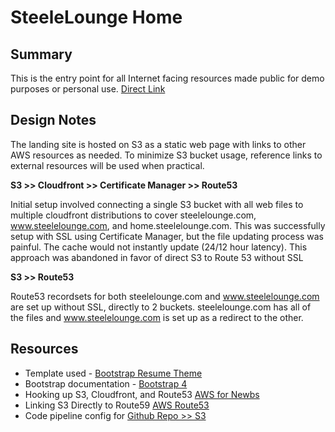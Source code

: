 # SteeleLounge Home

## Summary

This is the entry point for all Internet facing resources made public for demo purposes or personal use.
[Direct Link](http://steelelounge.com)

## Design Notes

The landing site is hosted on S3 as a static web page with links to other AWS resources as needed.  To minimize S3 bucket usage, reference links to external resources will be used when practical.

**S3 >> Cloudfront >> Certificate Manager >> Route53**

Initial setup involved connecting a single S3 bucket with all web files to multiple cloudfront distributions to cover steelelounge.com, www.steelelounge.com, and home.steelelounge.com.  This was successfully setup with SSL using Certificate Manager, but the file updating process was painful.  The cache would not instantly update (24/12 hour latency).  This approach was abandoned in favor of direct S3 to Route 53 without SSL

**S3 >> Route53**

Route53 recordsets for both steelelounge.com and www.steelelounge.com are set up without SSL, directly to 2 buckets. steelelounge.com has all of the files and www.steelelounge.com is set up as a redirect to the other.

## Resources

- Template used - [Bootstrap Resume Theme](https://startbootstrap.com/themes/resume/)
- Bootstrap documentation - [Bootstrap 4](https://getbootstrap.com/)
- Hooking up S3, Cloudfront, and Route53 [AWS for Newbs](https://awsnewbies.com/s3-website-route-53-cloudfront/)
- Linking S3 Directly to Route59 [AWS Route53](https://docs.aws.amazon.com/Route53/latest/DeveloperGuide/getting-started.html#getting-started-create-s3-www-bucket)
- Code pipeline config for [Github Repo >> S3](https://medium.com/avmconsulting-blog/automate-static-website-deployment-from-github-to-s3-using-aws-codepipeline-16acca25ebc1)